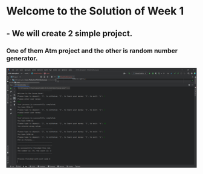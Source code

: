 # Welcome to the Solution of Week 1

## - We will create 2 simple project.

### One of them Atm project and the other is random number generator.

![SolutionOfImage](images/photoOfSolution.PNG)
